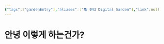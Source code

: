 ```yaml
---
{"tags":["gardenEntry"],"aliases":["📚 043 Digital Garden"],"link":null,"up":null,"persona":null,"index":null,"date_created":"2023-10-21","date_modified":"2023-12-12","dg-publish":true,"dg-home":true,"dg-enable-search":"true","dg-path":"\"Home\".md","permalink":"/home/","dgEnableSearch":"true","dgPassFrontmatter":true,"noteIcon":"1","created":"2023-12-17T14:36:40.487+09:00","updated":"2024-01-27T12:32:56.705+09:00"}
---
```


# 안녕 이렇게 하는건가?
